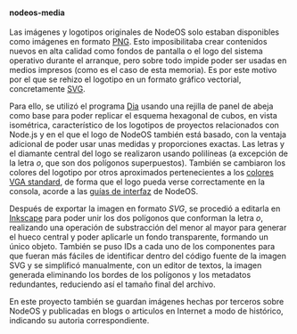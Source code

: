 #### nodeos-media

Las imágenes y logotipos originales de NodeOS solo estaban disponibles como
imágenes en formato [PNG](http://www.w3.org/TR/PNG). Esto imposibilitaba crear
contenidos nuevos en alta calidad como fondos de pantalla o el logo del sistema
operativo durante el arranque, pero sobre todo impide poder ser usadas en medios
impresos (como es el caso de esta memoria). Es por este motivo por el que se
rehizo el logotipo en un formato gráfico vectorial, concretamente
[SVG](http://www.w3.org/Graphics/SVG).

Para ello, se utilizó el programa [Dia](https://wiki.gnome.org/Apps/Dia) usando
una rejilla de panel de abeja como base para poder replicar el esquema hexagonal
de cubos, en vista isométrica, característico de los logotipos de proyectos
relacionados con Node.js y en el que el logo de NodeOS también está basado, con
la ventaja adicional de poder usar unas medidas y proporciones exactas. Las
letras y el diamante central del logo se realizaron usando polilíneas (a
excepción de la letra *o*, que son dos polígonos superpuestos). También se
cambiaron los colores del logotipo por otros aproximados pertenecientes a los
[colores VGA standard](https://en.wikipedia.org/wiki/ANSI_escape_code#Colors),
de forma que el logo pueda verse correctamente en la consola, acorde a las
[guías de interfaz](https://github.com/NodeOS/NodeOS/issues/147) de NodeOS.

Después de exportar la imagen en formato *SVG*, se procedió a editarla en
[Inkscape](https://inkscape.org/es) para poder unir los dos polígonos que
conforman la letra *o*, realizando una operación de substracción del menor al
mayor para generar el hueco central y poder aplicarle un fondo transparente,
formando un único objeto. También se puso IDs a cada uno de los componentes para
que fueran más fáciles de identificar dentro del código fuente de la imagen SVG
y se simplificó manualmente, con un editor de textos, la imagen generada
eliminando los bordes de los polígonos y los metadatos redundantes, reduciendo
así el tamaño final del archivo.

En este proyecto también se guardan imágenes hechas por terceros sobre NodeOS y
publicadas en blogs o articulos en Internet a modo de histórico, indicando su
autoria correspondiente.

